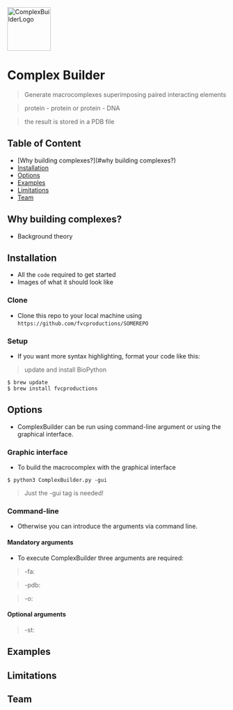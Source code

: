 <img src="https://cdn.pixabay.com/photo/2017/10/25/06/13/protein-icon-2887050_960_720.png" title="ComplexBuilderLogo" alt="ComplexBuilderLogo" height="100" width="100">

<!-- [![FVCproductions](https://avatars1.githubusercontent.com/u/4284691?v=3&s=200)](http://fvcproductions.com) -->

<!--***INSERT GRAPHIC HERE (include hyperlink in image)***-->

# Complex Builder

> Generate macrocomplexes superimposing paired interacting elements

> protein - protein or protein - DNA

> the result is stored in a PDB file

## Table of Content

- [Why building complexes?](#why building complexes?)
- [Installation](#installation)
- [Options](#options)
- [Examples](#exmples)
- [Limitations](#limitations)
- [Team](#team)


## Why building complexes?

- Background theory


## Installation

- All the `code` required to get started
- Images of what it should look like

### Clone

- Clone this repo to your local machine using `https://github.com/fvcproductions/SOMEREPO`

### Setup

- If you want more syntax highlighting, format your code like this:

> update and install BioPython 

```shell
$ brew update
$ brew install fvcproductions
```



## Options

- ComplexBuilder can be run using command-line argument or using the graphical interface.

### Graphic interface

- To build the macrocomplex with the graphical interface 
```shell
$ python3 ComplexBuilder.py -gui
```
> Just the -gui tag is needed!

### Command-line

- Otherwise you can introduce the arguments via command line.

#### Mandatory arguments

- To execute ComplexBuilder three arguments are required:

> -fa:

> -pdb:

> -o:

#### Optional arguments

> -st: 


## Examples


## Limitations


## Team
